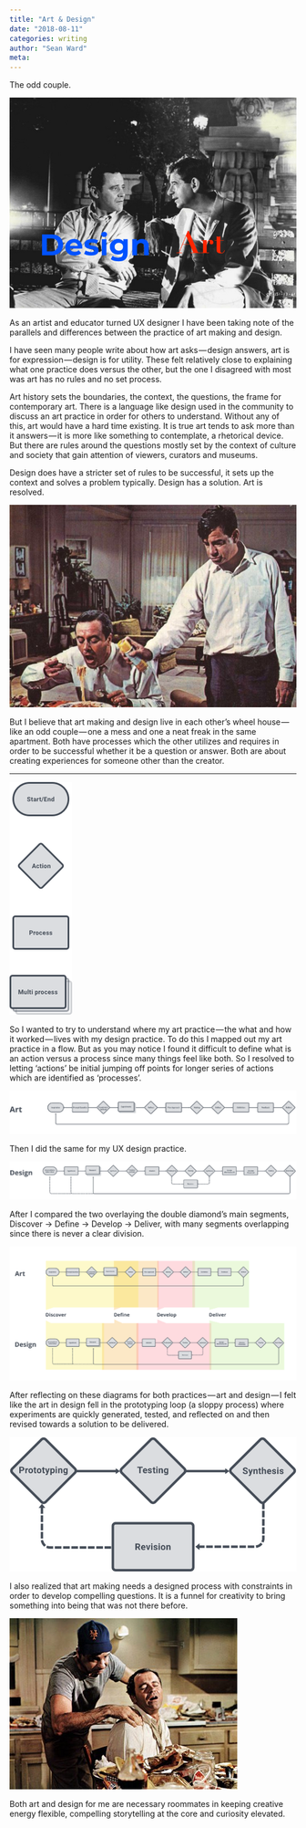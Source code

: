 ```yaml
---
title: "Art & Design"
date: "2018-08-11"
categories: writing
author: "Sean Ward"
meta: 
---
```


The odd couple.

![](/images/3394e-1qu5pid-zficxeuurclgmtw.png "Two men on a bench, one labeled design the other art")

As an artist and educator turned UX designer I have been taking note of the parallels and differences between the practice of art making and design.

I have seen many people write about how art asks — design answers, art is for expression — design is for utility. These felt relatively close to explaining what one practice does versus the other, but the one I disagreed with most was art has no rules and no set process.

Art history sets the boundaries, the context, the questions, the frame for contemporary art. There is a language like design used in the community to discuss an art practice in order for others to understand. Without any of this, art would have a hard time existing. It is true art tends to ask more than it answers — it is more like something to contemplate, a rhetorical device. But there are rules around the questions mostly set by the context of culture and society that gain attention of viewers, curators and museums.

Design does have a stricter set of rules to be successful, it sets up the context and solves a problem typically. Design has a solution. Art is resolved.

![](/images/1_m5E5nIqswQWKJKiuZMMTQ.jpeg)

But I believe that art making and design live in each other’s wheel house — like an odd couple — one a mess and one a neat freak in the same apartment. Both have processes which the other utilizes and requires in order to be successful whether it be a question or answer. Both are about creating experiences for someone other than the creator.

* * *

![](/images/9a786-1sw53re2cqty5bthtjxcpxq.png)

So I wanted to try to understand where my art practice — the what and how it worked — lives with my design practice. To do this I mapped out my art practice in a flow. But as you may notice I found it difficult to define what is an action versus a process since many things feel like both. So I resolved to letting ‘actions’ be initial jumping off points for longer series of actions which are identified as ‘processes’.

![](/images/b5be2-17fnmylkfygm6awrzno5lkg.png)

Then I did the same for my UX design practice.

![](/images/81ef5-1iemfbraorbfzow7tlhujdw.png)

After I compared the two overlaying the double diamond’s main segments, Discover -> Define -> Develop -> Deliver, with many segments overlapping since there is never a clear division.

![](/images/e1807-1dlwkl_ksitl1tndcb_lrdw.png)

After reflecting on these diagrams for both practices — art and design — I felt like the art in design fell in the prototyping loop (a sloppy process) where experiments are quickly generated, tested, and reflected on and then revised towards a solution to be delivered.

![](/images/26fab-19cwrqefl0cr8opnbttkurq.png)

I also realized that art making needs a designed process with constraints in order to develop compelling questions. It is a funnel for creativity to bring something into being that was not there before.

![](/images/1eXI9mZ6JZQRZAvquSIRJTg.jpeg)

Both art and design for me are necessary roommates in keeping creative energy flexible, compelling storytelling at the core and curiosity elevated.
